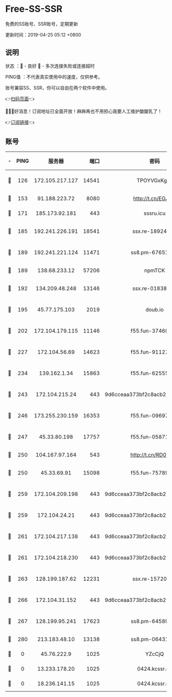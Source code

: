 # Free-SS-SSR

免费的SS账号、SSR账号，定期更新

更新时间：2019-04-25 05:12 +0800

## 说明

状态     ：🙂 - 良好 🙁 - 多次连接失败或连接超时

PING值   ：不代表真实使用中的速度，仅供参考。

账号兼容SS、SSR，你可以自由在两个软件中使用。

👉[扫码页面](https://liesauer.github.io/Free-SS-SSR/)👈

🎉🎉🎉好消息！订阅地址已全面开放！麻麻再也不用担心我要人工维护酸酸乳了！

👉[订阅链接](https://www.liesauer.net/yogurt/subscribe?ACCESS_TOKEN=DAYxR3mMaZAsaqUb)👈

## 账号

|-|PING|服务器|端口|密码|加密方式|区域|
|:----:|:----:|:-----:|-----:|:----:|:----:|:----:|
|🙂|126|172.105.217.127|14541|TPOYVGxKglpi|aes-256-cfb|JP|
|🙂|153|91.188.223.72|8080|http://t.cn/EGJIyrl|rc4-md5|RU|
|🙂|171|185.173.92.181|443|sssru.icu|rc4-md5|RU|
|🙂|185|192.241.226.191|18541|ssx.re-18924013|aes-256-cfb|US|
|🙂|189|192.241.221.124|11471|ss8.pm-67651199|aes-256-cfb|US|
|🙂|189|138.68.233.12|57206|npmTCK|rc4-md5|US|
|🙂|192|134.209.48.248|13146|ssx.re-01838958|aes-256-cfb|US|
|🙂|195|45.77.175.103|2019|doub.io|aes-128-ctr|SG|
|🙂|202|172.104.179.115|11146|f55.fun-37460123|aes-256-cfb|SG|
|🙂|227|172.104.56.69|14623|f55.fun-91127667|aes-256-cfb|SG|
|🙂|234|139.162.1.34|15863|f55.fun-62555825|aes-256-cfb|SG|
|🙂|243|172.104.215.24|443|9d6cceaa373bf2c8acb22e60b6a58be6|aes-256-cfb|US|
|🙂|246|173.255.230.159|16353|f55.fun-09697422|aes-256-cfb|US|
|🙂|247|45.33.80.198|17757|f55.fun-05871569|aes-256-cfb|US|
|🙂|250|104.167.97.164|543|http://t.cn/RD0D7sx|rc4-md5|CA|
|🙂|250|45.33.69.91|15098|f55.fun-75789534|aes-256-cfb|US|
|🙂|259|172.104.209.198|443|9d6cceaa373bf2c8acb22e60b6a58be6|aes-256-cfb|US|
|🙂|259|172.104.24.21|443|9d6cceaa373bf2c8acb22e60b6a58be6|aes-256-cfb|US|
|🙂|261|172.104.217.138|443|9d6cceaa373bf2c8acb22e60b6a58be6|aes-256-cfb|US|
|🙂|261|172.104.218.230|443|9d6cceaa373bf2c8acb22e60b6a58be6|aes-256-cfb|US|
|🙂|263|128.199.187.62|12231|ssx.re-15720374|aes-256-cfb|SG|
|🙂|266|172.104.31.152|443|9d6cceaa373bf2c8acb22e60b6a58be6|aes-256-cfb|US|
|🙂|267|128.199.95.241|17623|ss8.pm-64589888|aes-256-cfb|SG|
|🙂|280|213.183.48.10|13138|ss8.pm-06431567|rc4-md5|RU|
|🙁|0|45.76.222.9|1025|YZcCjQ|rc4-md5|JP|
|🙁|0|13.233.178.20|1025|0424.kcssr.cc|rc4-md5|IN|
|🙁|0|18.236.141.15|1025|0424.kcssr.cc|rc4-md5|US|
